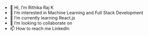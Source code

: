 - 👋 Hi, I’m Rithika Raj K
- 👀 I’m interested in Machine Learning and Full Stack Development
- 🌱 I’m currently learning React.js
- 💞️ I’m looking to collaborate on 
- 📫 How to reach me Linkedln

<!---
rithikarajk/rithikarajk is a ✨ special ✨ repository because its `README.md` (this file) appears on your GitHub profile.
You can click the Preview link to take a look at your changes.
--->
